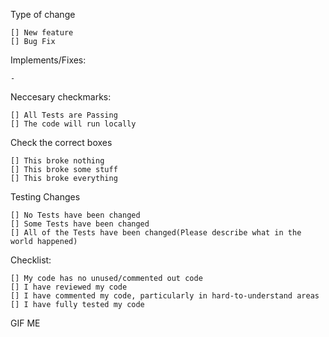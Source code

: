 Type of change

    [] New feature
    [] Bug Fix

Implements/Fixes:

    -

Neccesary checkmarks:

    [] All Tests are Passing
    [] The code will run locally

Check the correct boxes

    [] This broke nothing
    [] This broke some stuff
    [] This broke everything

Testing Changes

    [] No Tests have been changed
    [] Some Tests have been changed
    [] All of the Tests have been changed(Please describe what in the world happened)

Checklist:

    [] My code has no unused/commented out code
    [] I have reviewed my code
    [] I have commented my code, particularly in hard-to-understand areas
    [] I have fully tested my code

GIF ME
